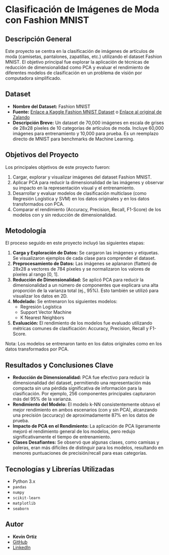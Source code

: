 # Clasificación de Imágenes de Moda con Fashion MNIST

## Descripción General

Este proyecto se centra en la clasificación de imágenes de artículos de moda (camisetas, pantalones, zapatillas, etc.) utilizando el dataset Fashion MNIST. El objetivo principal fue explorar la aplicación de técnicas de reducción de dimensionalidad como PCA y evaluar el rendimiento de diferentes modelos de clasificación en un problema de visión por computadora simplificado.

## Dataset

* **Nombre del Dataset:** Fashion MNIST
* **Fuente:** [Enlace a Kaggle Fashion MNIST Dataset](https://www.kaggle.com/datasets/zalando-research/fashionmnist) o [Enlace al original de Zalando](https://github.com/zalandoresearch/fashion-mnist)
* **Descripción Breve:** Un dataset de 70,000 imágenes en escala de grises de 28x28 píxeles de 10 categorías de artículos de moda. Incluye 60,000 imágenes para entrenamiento y 10,000 para prueba. Es un reemplazo directo de MNIST para benchmarks de Machine Learning.

## Objetivos del Proyecto

Los principales objetivos de este proyecto fueron:

1.  Cargar, explorar y visualizar imágenes del dataset Fashion MNIST.
2.  Aplicar PCA para reducir la dimensionalidad de las imágenes y observar su impacto en la representación visual y el entrenamiento.
3.  Desarrollar y evaluar modelos de clasificación multiclase (como Regresión Logística y SVM) en los datos originales y en los datos transformados con PCA.
4.  Comparar el rendimiento (Accuracy, Precision, Recall, F1-Score) de los modelos con y sin reducción de dimensionalidad.

## Metodología

El proceso seguido en este proyecto incluyó las siguientes etapas:

1.  **Carga y Exploración de Datos:** Se cargaron las imágenes y etiquetas. Se visualizaron ejemplos de cada clase para comprender el dataset.
2.  **Preprocesamiento de Datos:** Las imágenes se aplanaron (flatten) de 28x28 a vectores de 784 píxeles y se normalizaron los valores de píxeles al rango [0, 1].
3.  **Reducción de Dimensionalidad:** Se aplicó PCA para reducir la dimensionalidad a un número de componentes que explicara una alta proporción de la varianza total (ej., 95%). Esto también se utilizó para visualizar los datos en 2D.
4.  **Modelado:** Se entrenaron los siguientes modelos:
    * Regresión Logística
    * Support Vector Machine
    * K Nearest Neighbors
5.  **Evaluación:** El rendimiento de los modelos fue evaluado utilizando métricas comunes de clasificación: Accuracy, Precision, Recall y F1-Score.

Nota: Los modelos se entrenaron tanto en los datos originales como en los datos transformados por PCA.

## Resultados y Conclusiones Clave

* **Reducción de Dimensionalidad:** PCA fue efectivo para reducir la dimensionalidad del dataset, permitiendo una representación más compacta sin una pérdida significativa de información para la clasificación. Por ejemplo, 256 componentes principales capturaron más del 95% de la varianza.
* **Rendimiento del Modelo:** El modelo k-NN consistentemente obtuvo el mejor rendimiento en ambos escenarios (con y sin PCA), alcanzando una precisión (accuracy) de aproximadamente 87% en los datos de prueba.
* **Impacto de PCA en el Rendimiento:** La aplicación de PCA ligeramente mejoró el rendimiento general de los modelos, pero redujo significativamente el tiempo de entrenamiento.
* **Clases Desafiantes:** Se observó que algunas clases, como camisas y poleras, eran más difíciles de distinguir para los modelos, resultando en menores puntuaciones de precisión/recall para esas categorías.

## Tecnologías y Librerías Utilizadas

* Python 3.x
* `pandas`
* `numpy`
* `scikit-learn`
* `matplotlib`
* `seaborn`

## Autor

* **Kevin Ortiz**
* [GitHub](https://github.com/Kevin2558)
* [LinkedIn](https://www.linkedin.com/in/tu-perfil-linkedin/)
